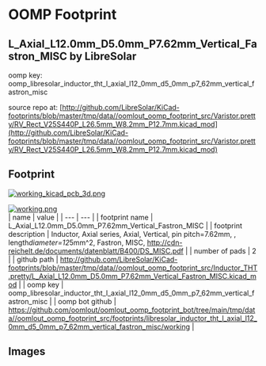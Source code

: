 # OOMP Footprint  
## L_Axial_L12.0mm_D5.0mm_P7.62mm_Vertical_Fastron_MISC  by LibreSolar  
  
oomp key: oomp_libresolar_inductor_tht_l_axial_l12_0mm_d5_0mm_p7_62mm_vertical_fastron_misc  
  
source repo at: [http://github.com/LibreSolar/KiCad-footprints/blob/master/tmp/data//oomlout_oomp_footprint_src/Varistor.pretty/RV_Rect_V25S440P_L26.5mm_W8.2mm_P12.7mm.kicad_mod](http://github.com/LibreSolar/KiCad-footprints/blob/master/tmp/data//oomlout_oomp_footprint_src/Varistor.pretty/RV_Rect_V25S440P_L26.5mm_W8.2mm_P12.7mm.kicad_mod)  
## Footprint  
  
[![working_kicad_pcb_3d.png](working_kicad_pcb_3d_600.png)](working_kicad_pcb_3d.png)  
  
[![working.png](working_600.png)](working.png)  
| name | value | 
| --- | --- | 
| footprint name | L_Axial_L12.0mm_D5.0mm_P7.62mm_Vertical_Fastron_MISC | 
| footprint description | Inductor, Axial series, Axial, Vertical, pin pitch=7.62mm, , length*diameter=12*5mm^2, Fastron, MISC, http://cdn-reichelt.de/documents/datenblatt/B400/DS_MISC.pdf | 
| number of pads | 2 | 
| github path | http://github.com/LibreSolar/KiCad-footprints/blob/master/tmp/data//oomlout_oomp_footprint_src/Inductor_THT.pretty/L_Axial_L12.0mm_D5.0mm_P7.62mm_Vertical_Fastron_MISC.kicad_mod | 
| oomp key | oomp_libresolar_inductor_tht_l_axial_l12_0mm_d5_0mm_p7_62mm_vertical_fastron_misc | 
| oomp bot github | https://github.com/oomlout/oomlout_oomp_footprint_bot/tree/main/tmp/data//oomlout_oomp_footprint_src/footprints/libresolar_inductor_tht_l_axial_l12_0mm_d5_0mm_p7_62mm_vertical_fastron_misc/working | 
## Images  
